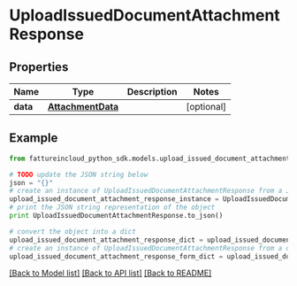 # UploadIssuedDocumentAttachmentResponse


## Properties
Name | Type | Description | Notes
------------ | ------------- | ------------- | -------------
**data** | [**AttachmentData**](AttachmentData.md) |  | [optional] 

## Example

```python
from fattureincloud_python_sdk.models.upload_issued_document_attachment_response import UploadIssuedDocumentAttachmentResponse

# TODO update the JSON string below
json = "{}"
# create an instance of UploadIssuedDocumentAttachmentResponse from a JSON string
upload_issued_document_attachment_response_instance = UploadIssuedDocumentAttachmentResponse.from_json(json)
# print the JSON string representation of the object
print UploadIssuedDocumentAttachmentResponse.to_json()

# convert the object into a dict
upload_issued_document_attachment_response_dict = upload_issued_document_attachment_response_instance.to_dict()
# create an instance of UploadIssuedDocumentAttachmentResponse from a dict
upload_issued_document_attachment_response_form_dict = upload_issued_document_attachment_response.from_dict(upload_issued_document_attachment_response_dict)
```
[[Back to Model list]](../README.md#documentation-for-models) [[Back to API list]](../README.md#documentation-for-api-endpoints) [[Back to README]](../README.md)


